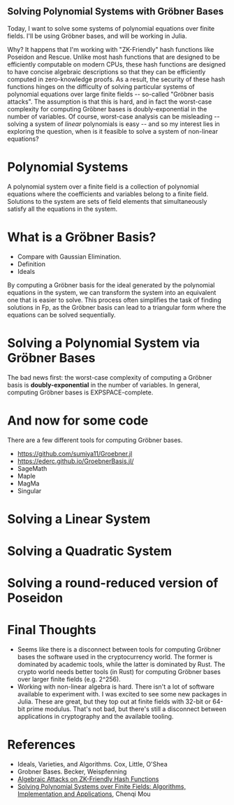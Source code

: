 ## Solving Polynomial Systems with Gröbner Bases

Today, I want to solve some systems of polynomial equations over finite fields. I'll be using Gröbner bases, and 
will be working in Julia.  

Why? It happens that I'm working with "ZK-Friendly" hash functions like Poseidon and Rescue. Unlike most hash functions 
that are designed to be efficiently computable on modern CPUs, these hash functions are designed to have concise algebraic 
descriptions so that they can be efficiently computed in zero-knowledge proofs. As a result, the security of these 
hash functions hinges on the difficulty of solving particular systems of polynomial equations over large finite 
fields -- so-called "Gröbner basis attacks". The assumption is that this is hard, and in fact the worst-case 
complexity for computing Gröbner bases is doubly-exponential in the number of variables. Of course, worst-case 
analysis can be misleading -- solving a system of *linear* polynomials is easy -- and so my interest lies in 
exploring the question, when is it feasible to solve a system of non-linear equations?

 
# Polynomial Systems
A polynomial system over a finite field is a collection of polynomial equations where the coefficients and variables 
belong to a finite field. Solutions to the system are sets of field elements that simultaneously satisfy all the 
equations in the system.


# What is a Gröbner Basis?
- Compare with Gaussian Elimination.
- Definition
- Ideals

By computing a Gröbner basis for the ideal generated by the polynomial equations in the system, we can transform the 
system into an equivalent one that is easier to solve. This process often simplifies the task of finding solutions 
in Fp, as the Gröbner basis can lead to a triangular form where the equations can be solved sequentially.  


# Solving a Polynomial System via Gröbner Bases
The bad news first: the worst-case complexity of computing a Gröbner basis is **doubly-exponential** in the number of 
variables. In general, computing Gröbner bases is EXPSPACE-complete.

# And now for some code
There are a few different tools for computing Gröbner bases. 

- https://github.com/sumiya11/Groebner.jl 
- https://ederc.github.io/GroebnerBasis.jl/
- SageMath
- Maple
- MagMa
- Singular

# Solving a Linear System

# Solving a Quadratic System

# Solving a round-reduced version of Poseidon

# Final Thoughts
- Seems like there is a disconnect between tools for computing Gröbner bases the software used in the cryptocurrency 
  world. The former is dominated by academic tools, while the latter is dominated by Rust. The crypto world needs 
  better tools (in Rust) for computing Gröbner bases over larger finite fields (e.g. 2^256). 
- Working with non-linear algebra is hard. There isn't a lot of software available to experiment with. I was excited 
  to see some new packages in Julia. These are great, but they top out at finite fields with 32-bit or 64-bit prime 
  modulus. That's not bad, but there's still a disconnect between applications in cryptography and the available 
  tooling. 

# References
- Ideals, Varieties, and Algorithms. Cox, Little, O'Shea
- Grobner Bases. Becker, Weispfenning
- [Algebraic Attacks on ZK-Friendly Hash Functions](https://www.zellic.io/blog/algebraic-attacks-on-zk-hash-functions/)
- [Solving Polynomial Systems over Finite Fields: Algorithms, Implementation and Applications](https://theses.hal.science/tel-01110887/document), Chenqi Mou